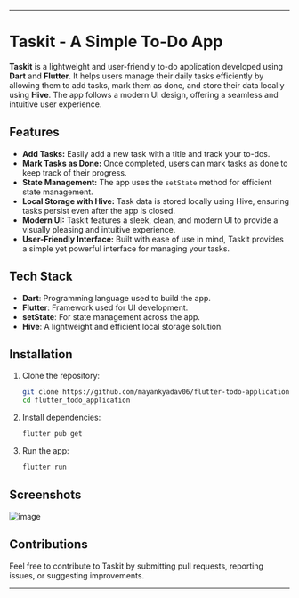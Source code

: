 

---

# Taskit - A Simple To-Do App

**Taskit** is a lightweight and user-friendly to-do application developed using **Dart** and **Flutter**. It helps users manage their daily tasks efficiently by allowing them to add tasks, mark them as done, and store their data locally using **Hive**. The app follows a modern UI design, offering a seamless and intuitive user experience.

## Features

- **Add Tasks:** Easily add a new task with a title and track your to-dos.
- **Mark Tasks as Done:** Once completed, users can mark tasks as done to keep track of their progress.
- **State Management:** The app uses the `setState` method for efficient state management.
- **Local Storage with Hive:** Task data is stored locally using Hive, ensuring tasks persist even after the app is closed.
- **Modern UI:** Taskit features a sleek, clean, and modern UI to provide a visually pleasing and intuitive experience.
- **User-Friendly Interface:** Built with ease of use in mind, Taskit provides a simple yet powerful interface for managing your tasks.

## Tech Stack

- **Dart**: Programming language used to build the app.
- **Flutter**: Framework used for UI development.
- **setState**: For state management across the app.
- **Hive**: A lightweight and efficient local storage solution.

## Installation

1. Clone the repository:

   ```bash
   git clone https://github.com/mayankyadav06/flutter-todo-application-hive.git
   cd flutter_todo_application
   ```

2. Install dependencies:

   ```bash
   flutter pub get
   ```

3. Run the app:

   ```bash
   flutter run
   ```

## Screenshots

![image](https://github.com/user-attachments/assets/cd0d64de-dd4a-43be-9b25-06abc28e1bd5)


## Contributions

Feel free to contribute to Taskit by submitting pull requests, reporting issues, or suggesting improvements.

---
